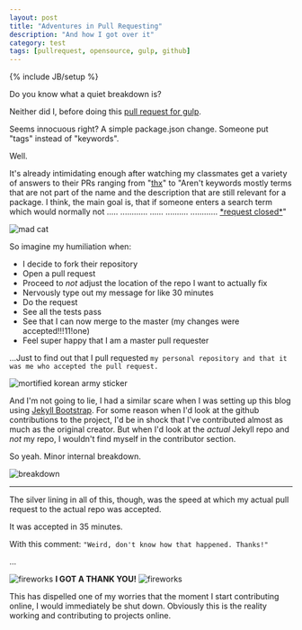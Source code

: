 ```yaml
---
layout: post
title: "Adventures in Pull Requesting"
description: "And how I got over it"
category: test
tags: [pullrequest, opensource, gulp, github]
---
```

{% include JB/setup %}


Do you know what a quiet breakdown is?

Neither did I, before doing this [pull request for gulp](https://github.com/gulpjs/gulp/pull/1894).

Seems innocuous right? A simple package.json change. Someone put "tags" instead of "keywords".

Well.

It's already intimidating enough after watching my classmates get a variety of answers to their PRs ranging from "[thx](https://github.com/johnpapa/vscode-angular2-snippets/pull/28)" to "Aren't keywords mostly terms that are not part of the name and the description that are still relevant for a package. I think, the main goal is, that if someone enters a search term which would normally not ..... ............ ...... .......... ............ [*request closed\*](https://github.com/bootprint/customize-write-files/pull/4)" 

![mad cat](http://www.stickersort.com/wp-content/uploads/2014/12/663Sortlist-Facebook-Stickers.png)

So imagine my humiliation when:

* I decide to fork their repository
* Open a pull request
* Proceed to *not* adjust the location of the repo I want to actually fix
* Nervously type out my message for like 30 minutes
* Do the request
* See all the tests pass
* See that I can now merge to the master (my changes were accepted!!!11!one)
* Feel super happy that I am a master pull requester

...Just to find out that I pull requested `my personal repository and that it was me who accepted the pull request.`

![mortified korean army sticker](http://www.line-stickers.com/wp-content/uploads/2016/01/KOREAN-ARMY-SPECIAL-.png)

And I'm not going to lie, I had a similar scare when I was setting up this blog using [Jekyll Bootstrap](http://jekyllbootstrap.com/). For some reason when I'd look at the github contributions to the project, I'd be in shock that I've contributed almost as much as the original creator. But when I'd look at the *actual* Jekyll repo and *not* my repo, I wouldn't find myself in the contributor section.

So yeah. Minor internal breakdown. 

![breakdown](http://dl.stickershop.line.naver.jp/products/0/0/1/1323026/android/stickers/13029028.png)
***

The silver lining in all of this, though, was the speed at which my actual pull request to the actual repo was accepted. 

It was accepted in 35 minutes. 

With this comment: 
`"Weird, don't know how that happened. Thanks!"`

...

![fireworks](http://3.bp.blogspot.com/-BJO32Kl3v8Y/Tvt7zcc2DPI/AAAAAAAAEAU/5iU0ZOK-Zys/s200/tumblr_lw23jt2MLn1r16se4.png) **I GOT A THANK YOU!** ![fireworks](http://3.bp.blogspot.com/-BJO32Kl3v8Y/Tvt7zcc2DPI/AAAAAAAAEAU/5iU0ZOK-Zys/s200/tumblr_lw23jt2MLn1r16se4.png)

This has dispelled one of my worries that the moment I start contributing online, I would immediately be shut down. Obviously this is the reality working and contributing to projects online. 
